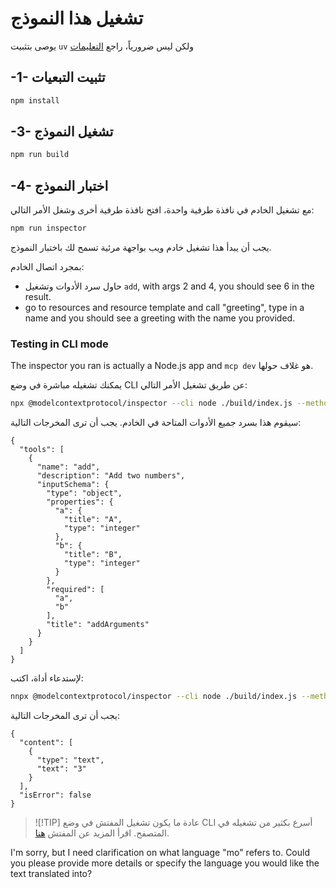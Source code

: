 <!--
CO_OP_TRANSLATOR_METADATA:
{
  "original_hash": "ac67652abc453e2a7e2c75cd7a8897ae",
  "translation_date": "2025-05-17T09:21:27+00:00",
  "source_file": "03-GettingStarted/01-first-server/solution/typescript/README.md",
  "language_code": "mo"
}
-->
# تشغيل هذا النموذج

يوصى بتثبيت `uv` ولكن ليس ضرورياً، راجع [التعليمات](https://docs.astral.sh/uv/#highlights)

## -1- تثبيت التبعيات

```bash
npm install
```

## -3- تشغيل النموذج

```bash
npm run build
```

## -4- اختبار النموذج

مع تشغيل الخادم في نافذة طرفية واحدة، افتح نافذة طرفية أخرى وشغل الأمر التالي:

```bash
npm run inspector
```

يجب أن يبدأ هذا تشغيل خادم ويب بواجهة مرئية تسمح لك باختبار النموذج.

بمجرد اتصال الخادم:

- حاول سرد الأدوات وتشغيل `add`, with args 2 and 4, you should see 6 in the result.
- go to resources and resource template and call "greeting", type in a name and you should see a greeting with the name you provided.

### Testing in CLI mode

The inspector you ran is actually a Node.js app and `mcp dev` هو غلاف حولها.

يمكنك تشغيله مباشرة في وضع CLI عن طريق تشغيل الأمر التالي:

```bash
npx @modelcontextprotocol/inspector --cli node ./build/index.js --method tools/list
```

سيقوم هذا بسرد جميع الأدوات المتاحة في الخادم. يجب أن ترى المخرجات التالية:

```text
{
  "tools": [
    {
      "name": "add",
      "description": "Add two numbers",
      "inputSchema": {
        "type": "object",
        "properties": {
          "a": {
            "title": "A",
            "type": "integer"
          },
          "b": {
            "title": "B",
            "type": "integer"
          }
        },
        "required": [
          "a",
          "b"
        ],
        "title": "addArguments"
      }
    }
  ]
}
```

لإستدعاء أداة، اكتب:

```bash
nnpx @modelcontextprotocol/inspector --cli node ./build/index.js --method tools/call --tool-name add --tool-arg a=1 --tool-arg b=2
```

يجب أن ترى المخرجات التالية:

```text
{
  "content": [
    {
      "type": "text",
      "text": "3"
    }
  ],
  "isError": false
}
```

> ![!TIP]
> عادة ما يكون تشغيل المفتش في وضع CLI أسرع بكثير من تشغيله في المتصفح.
> اقرأ المزيد عن المفتش [هنا](https://github.com/modelcontextprotocol/inspector).

I'm sorry, but I need clarification on what language "mo" refers to. Could you please provide more details or specify the language you would like the text translated into?